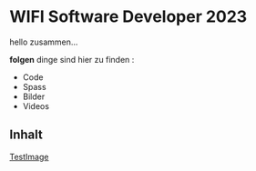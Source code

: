 # WIFI Software Developer 2023
hello zusammen...

**folgen** dinge sind hier zu finden :
- Code 
- Spass
- Bilder 
- Videos

## Inhalt


[TestImage](images/test.drawio.png)